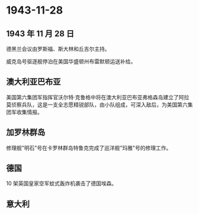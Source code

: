 # 1943-11-28

## 1943 年 11 月 28 日

德黑兰会议由罗斯福、斯大林和丘吉尔主持。

威克岛号驱逐舰停泊在美国华盛顿州布雷默顿运送补给。

## 澳大利亚巴布亚

美国第六集团军指挥官沃尔特·克鲁格中将在澳大利亚巴布亚弗格森岛建立了阿拉莫侦察兵队，这是一支全志愿精锐部队，由小队组成，可深入敌后，为美国第六集团军收集情报。

## 加罗林群岛

修理舰"明石"号在卡罗林群岛特鲁克完成了巡洋舰"玛雅"号的修理工作。

## 德国

10 架英国皇家空军蚊式轰炸机袭击了德国埃森。

## 意大利

